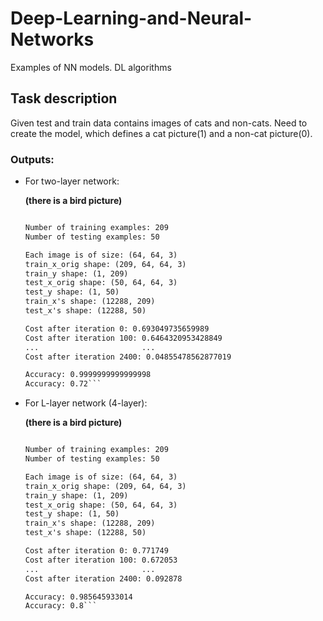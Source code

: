 # Deep-Learning-and-Neural-Networks

Examples of NN models. DL algorithms

## Task description
Given test and train data contains images of cats and non-cats. Need to create the model, which defines a cat picture(1) and a non-cat picture(0).

### Outputs:
* For two-layer network:
  
  **(there is a bird picture)**
  
  ```y = 0. It's a non-cat picture.

  Number of training examples: 209
  Number of testing examples: 50
  
  Each image is of size: (64, 64, 3)
  train_x_orig shape: (209, 64, 64, 3)
  train_y shape: (1, 209)
  test_x_orig shape: (50, 64, 64, 3)
  test_y shape: (1, 50)
  train_x's shape: (12288, 209)
  test_x's shape: (12288, 50)

  Cost after iteration 0: 0.693049735659989
  Cost after iteration 100: 0.6464320953428849
  ...                       ...
  Cost after iteration 2400: 0.04855478562877019

  Accuracy: 0.9999999999999998
  Accuracy: 0.72```
  
* For L-layer network (4-layer):
  
  **(there is a bird picture)**
  
  ```y = 0. It's a non-cat picture.
  
  Number of training examples: 209
  Number of testing examples: 50
  
  Each image is of size: (64, 64, 3)
  train_x_orig shape: (209, 64, 64, 3)
  train_y shape: (1, 209)
  test_x_orig shape: (50, 64, 64, 3)
  test_y shape: (1, 50)
  train_x's shape: (12288, 209)
  test_x's shape: (12288, 50)
  
  Cost after iteration 0: 0.771749
  Cost after iteration 100: 0.672053
  ...                       ...
  Cost after iteration 2400: 0.092878
  
  Accuracy: 0.985645933014
  Accuracy: 0.8```
